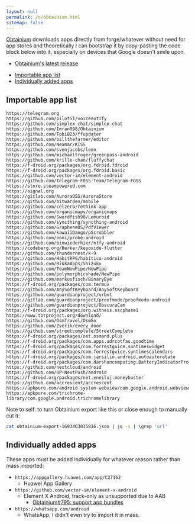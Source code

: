 ```yaml
---
layout: null
permalink: /n/obtainium.html
sitemap: false
---
```


[Obtainium](https://github.com/ImranR98/Obtainium/) downloads apps directly from forge/whatever without need for app
stores and theoretically I can bootstrap it by copy-pasting the code block
below into it, especially on devices that Google doesn't smile upon.

- [Obtainium's latest release](https://github.com/ImranR98/Obtainium/releases/latest)

<!-- editorconfig-checker-disable -->
<!-- prettier-ignore-start -->

<!-- START doctoc generated TOC please keep comment here to allow auto update -->
<!-- DON'T EDIT THIS SECTION, INSTEAD RE-RUN doctoc TO UPDATE -->

- [Importable app list](#importable-app-list)
- [Individually added apps](#individually-added-apps)

<!-- END doctoc generated TOC please keep comment here to allow auto update -->

<!-- prettier-ignore-end -->
<!-- editorconfig-checker-enable -->

## Importable app list

```
https://telegram.org
https://github.com/pilot51/voicenotify
https://github.com/simplex-chat/simplex-chat
https://github.com/ImranR98/Obtainium
https://github.com/Tobi823/ffupdater
https://github.com/billthefarmer/editor
https://github.com/Neamar/KISS
https://github.com/svenjacobs/leon
https://github.com/michaeltroger/greenpass-android
https://github.com/krille-chan/fluffychat
https://f-droid.org/packages/org.fdroid.fdroid
https://f-droid.org/packages/org.fdroid.basic
https://github.com/vector-im/element-android
https://github.com/Telegram-FOSS-Team/Telegram-FOSS
https://store.steampowered.com
https://signal.org
https://gitlab.com/AuroraOSS/AuroraStore
https://github.com/bitwarden/mobile
https://github.com/celzero/rethink-app
https://github.com/organicmaps/organicmaps
https://github.com/Swordfish90/Lemuroid
https://github.com/syncthing/syncthing-android
https://github.com/GrapheneOS/PdfViewer
https://github.com/kawaiiDango/pScrobbler
https://github.com/ooni/probe-android
https://github.com/binwiederhier/ntfy-android
https://codeberg.org/Berker/keyoxide-flutter
https://github.com/thundernest/k-9
https://github.com/HabitRPG/habitica-android
https://github.com/RikkaApps/Shizuku
https://github.com/TeamNewPipe/NewPipe
https://github.com/polymorphicshade/NewPipe
https://github.com/markusfisch/BinaryEye
https://f-droid.org/packages/com.termux
https://github.com/AnySoftKeyboard/AnySoftKeyboard
https://github.com/guardianproject/orbot
https://gitlab.com/guardianproject/proofmode/proofmode-android
https://github.com/guardianproject/ObscuraCam
https://f-droid.org/packages/org.witness.sscphase1
https://www.torproject.org/download/
https://github.com/OsmTravel/OsmGo
https://github.com/Zverik/every_door
https://github.com/streetcomplete/StreetComplete
https://f-droid.org/packages/net.osmand.plus
https://f-droid.org/packages/com.apps.adrcotfas.goodtime
https://f-droid.org/packages/com.forrestguice.suntimeswidget
https://f-droid.org/packages/com.forrestguice.suntimescalendars
https://f-droid.org/packages/com.jarsilio.android.autoautorotate
https://f-droid.org/packages/com.darshancomputing.BatteryIndicatorPro
https://github.com/nextcloud/android
https://github.com/UP-NextPush/android
https://f-droid.org/packages/net.eneiluj.moneybuster
https://github.com/accrescent/accrescent
https://apkpure.com/android-system-webview/com.google.android.webview
https://apkpure.com/trichrome-library/com.google.android.trichromelibrary
```

Note to self: to turn Obtainium export like this or close enough to manually
cut it:

```bash
cat obtainium-export-1693463035816.json | jq -s | \grep 'url'
```

## Individually added apps

These apps must be added individually for whatever reason rather than mass imported:

- `https://appgallery.huawei.com/app/C27162`
  - Huawei App Gallery
- `https://github.com/vector-im/element-x-android`
  - Element X Android, track-only as unsupported due to AAB
    - [Obtainium#795: support app bundles](https://github.com/ImranR98/Obtainium/issues/795)
- `https://whatsapp.com/android`
  - WhatsApp, I didn't even try to import it in mass.
